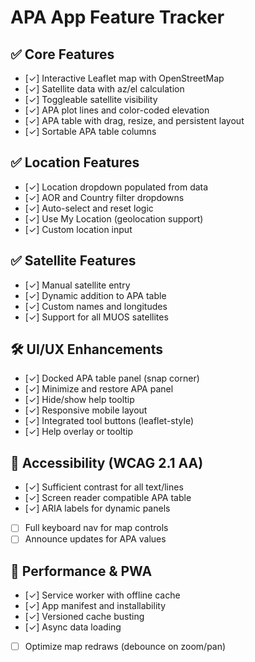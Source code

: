 # APA App Feature Tracker

## ✅ Core Features
- [✓] Interactive Leaflet map with OpenStreetMap
- [✓] Satellite data with az/el calculation
- [✓] Toggleable satellite visibility
- [✓] APA plot lines and color-coded elevation
- [✓] APA table with drag, resize, and persistent layout
- [✓] Sortable APA table columns

## ✅ Location Features
- [✓] Location dropdown populated from data
- [✓] AOR and Country filter dropdowns
- [✓] Auto-select and reset logic
- [✓] Use My Location (geolocation support)
- [✓] Custom location input

## ✅ Satellite Features
- [✓] Manual satellite entry
- [✓] Dynamic addition to APA table
- [✓] Custom names and longitudes
- [✓] Support for all MUOS satellites

## 🛠️ UI/UX Enhancements
- [✓] Docked APA table panel (snap corner)
- [✓] Minimize and restore APA panel
- [✓] Hide/show help tooltip
- [✓] Responsive mobile layout
- [✓] Integrated tool buttons (leaflet-style)
- [✓] Help overlay or tooltip

## 🚧 Accessibility (WCAG 2.1 AA)
- [✓] Sufficient contrast for all text/lines
- [✓] Screen reader compatible APA table
- [✓] ARIA labels for dynamic panels
- [ ] Full keyboard nav for map controls
- [ ] Announce updates for APA values

## 🚧 Performance & PWA
- [✓] Service worker with offline cache
- [✓] App manifest and installability
- [✓] Versioned cache busting
- [✓] Async data loading
- [ ] Optimize map redraws (debounce on zoom/pan)
